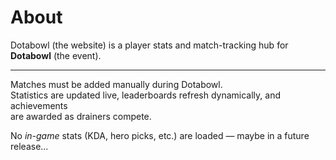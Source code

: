 # About

Dotabowl (the website) is a player stats and match-tracking hub for **Dotabowl** (the event).

---

Matches must be added manually during Dotabowl.  
Statistics are updated live, leaderboards refresh dynamically, and achievements  
are awarded as drainers compete.  

No *in-game* stats (KDA, hero picks, etc.) are loaded — maybe in a future release...

